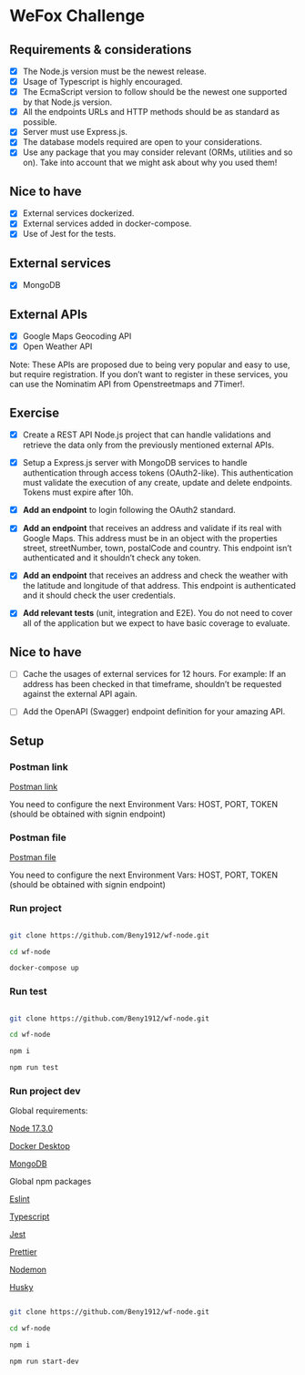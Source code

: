 # WeFox Challenge

## Requirements & considerations

- [x] The Node.js version must be the newest release.
- [x] Usage of Typescript is highly encouraged.
- [x] The EcmaScript version to follow should be the newest one supported
      by that Node.js version.
- [x] All the endpoints URLs and HTTP methods should be as standard as
      possible.
- [x] Server must use Express.js.
- [x] The database models required are open to your considerations.
- [x] Use any package that you may consider relevant (ORMs, utilities and
      so on). Take into account that we might ask about why you used them!

## Nice to have

- [x] External services dockerized.
- [x] External services added in docker-compose.
- [x] Use of Jest for the tests.

## External services

- [x] MongoDB

## External APIs

- [x] Google Maps Geocoding API
- [x] Open Weather API

Note: These APIs are proposed due to being very popular and easy to use, but require
registration. If you don’t want to register in these services, you can use the Nominatim API
from Openstreetmaps and 7Timer!.

## Exercise

- [x] Create a REST API Node.js project that can handle validations and retrieve the data only
      from the previously mentioned external APIs.

- [x] Setup a Express.js server with MongoDB services to handle authentication through access
      tokens (OAuth2-like). This authentication must validate the execution of any create, update
      and delete endpoints. Tokens must expire after 10h.

- [x] **Add an endpoint** to login following the OAuth2 standard.

- [x] **Add an endpoint** that receives an address and validate if its real with Google Maps. This
      address must be in an object with the properties street, streetNumber, town, postalCode and
      country. This endpoint isn’t authenticated and it shouldn’t check any token.

- [x] **Add an endpoint** that receives an address and check the weather with the latitude and
      longitude of that address. This endpoint is authenticated and it should check the user
      credentials.

- [x] **Add relevant tests** (unit, integration and E2E). You do not need to cover all of the
      application but we expect to have basic coverage to evaluate.

## Nice to have

- [ ] Cache the usages of external services for 12 hours. For example: If an address has
      been checked in that timeframe, shouldn’t be requested against the external API again.

- [ ] Add the OpenAPI (Swagger) endpoint definition for your amazing API.

## Setup

### Postman link

[Postman link](https://www.getpostman.com/collections/c11f98853e55adbcaf18)

You need to configure the next Environment Vars: HOST, PORT, TOKEN (should be obtained with signin endpoint)

### Postman file

[Postman file](Wefox.postman_collection.json)

You need to configure the next Environment Vars: HOST, PORT, TOKEN (should be obtained with signin endpoint)

### Run project

```bash

git clone https://github.com/Beny1912/wf-node.git

cd wf-node

docker-compose up

```

### Run test

```bash

git clone https://github.com/Beny1912/wf-node.git

cd wf-node

npm i

npm run test

```

### Run project dev

Global requirements:

[Node 17.3.0](https://nodejs.org/en/)

[Docker Desktop](https://www.docker.com/products/docker-desktop)

[MongoDB](https://www.mongodb.com/es)

Global npm packages

[Eslint](https://www.npmjs.com/package/eslint)

[Typescript](https://www.npmjs.com/package/typescript)

[Jest](https://www.npmjs.com/package/jest)

[Prettier](https://www.npmjs.com/package/prettier)

[Nodemon](https://www.npmjs.com/package/nodemon)

[Husky](https://www.npmjs.com/package/husky)


```bash

git clone https://github.com/Beny1912/wf-node.git

cd wf-node

npm i

npm run start-dev

```
